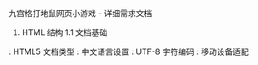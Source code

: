 九宫格打地鼠网页小游戏 - 详细需求文档
1. HTML 结构
1.1 文档基础
<!DOCTYPE html>: HTML5 文档类型
<html lang="zh-CN">: 中文语言设置
<meta charset="UTF-8">: UTF-8 字符编码
<meta name="viewport">: 移动设备适配
<title>: 显示 "九宫格打地鼠小游戏"
1.2 页面结构
欢迎页（welcome-page）
背景图容器（welcome-content）
开始按钮（start-button）
按钮文字："开始游戏"
游戏页（game-page）
顶部信息栏（game-header）
得分显示
倒计时显示
游戏容器（game-container）
九宫格布局（每个格子为一个地鼠洞）
地鼠图片显示
结算弹窗（result-modal）
无需新起一个页面，直接在游戏页弹出，并停止游戏
模态框容器
结果标题
最终分数
重玩按钮
2. CSS 样式规范
2.1 全局样式
字体：微软雅黑（Microsoft YaHei）
背景色：#f8f8f8
溢出处理：hidden
盒模型：border-box
2.2 欢迎页样式
背景：绿色（#3CB371）
开始按钮：
渐变背景：#FFD700 到 #FFA500
文字颜色：#D4380D
字体大小：24px
内边距：20px 40px
圆角：30px
阴影效果
悬停动画
2.3 游戏页样式
背景图：game_background.jpeg
顶部信息栏：
半透明背景
圆角设计
字体颜色：#D4380D
游戏容器：
九宫格布局，每个格子有边框
居中显示
地鼠图片：
大小：80% 填充格子
居中显示
2.4 结算弹窗样式
模态框：
半透明黑色背景
居中显示
弹出动画
内容区：
渐变背景
圆角：30px
内边距：50px
分数显示：
字体大小：120px（数字）
渐变金色文字效果
重玩按钮：
样式同开始按钮
悬停效果
3. JavaScript 功能实现
3.1 游戏配置
javascript
const GAME_CONFIG = {
    GAME_DURATION: 30,        // 游戏时长（秒）
    MOUSE_APPEAR_INTERVAL: 1000, // 地鼠出现间隔（毫秒）
    MOUSE_DISAPPEAR_TIME: 1500,  // 地鼠消失时间（毫秒）
    SCORE_PER_HIT: 10,       // 每次击中地鼠的分数
}
3.2 核心功能模块
初始化系统
使用 loadImage () 函数预加载所有图片资源到 imageCache 对象中
使用 Audio () 构造函数预加载所有音效到 audioCache 对象中
获取九宫格容器元素
初始化得分和倒计时变量
玩家控制系统
监听鼠标点击事件:
当点击到有地鼠的格子时，增加分数，播放击中音效，地鼠消失
确保点击事件只在游戏进行中有效
地鼠生成系统
随机选择九宫格中的一个格子显示地鼠图片
使用 setInterval 按 MOUSE_APPEAR_INTERVAL 间隔生成地鼠
地鼠显示 MOUSE_DISAPPEAR_TIME 后自动消失
计分系统
维护 currentScore 变量记录当前分数
使用 CSS animation 实现分数增加动画效果
实时更新页面上的分数显示元素
音效系统
创建 AudioManager 类管理所有音效:
背景音乐：循环播放，可暂停 / 继续
击中音效：点击地鼠时播放
按钮音效：点击开始按钮时播放
提供音量控制和静音功能
3.3 游戏流程控制
开始游戏
调用 resetGame () 重置所有游戏状态和变量
启动 30 秒倒计时器 (setInterval)
调用 startMouseGeneration () 开始地鼠生成
调用 audioManager.playBGM () 播放背景音乐
用户点击开始游戏，进入游戏进行页
游戏进行中
使用 requestAnimationFrame 实现游戏循环:
更新倒计时显示
地鼠按设定时间自动消失
游戏结束
清除所有定时器 (clearInterval)
调用 audioManager.stopBGM () 停止背景音乐
显示带有渐变动画的结算模态框
显示最终分数和最高分记录
提供重新开始按钮
4. 资源清单
4.1 图片资源
plaintext
image/
├── welcome_background.jpeg  // 欢迎页背景
├── game_background.jpeg    // 游戏页背景
├── mouse.png               // 地鼠图片
4.1 图片资源规格
图片格式要求
所有图片必须为 PNG 格式，支持透明背景
图片分辨率：72dpi
压缩级别：中等，确保文件大小适中
尺寸规格
地鼠图片（mouse.png）：100x100px
背景图：1920x1080px，支持自适应缩放
图片加载优先级
关键资源（地鼠图片）：优先加载
装饰性资源（背景图）：次优先级
性能优化建议
图片总大小控制在 1MB 以内
使用适当的压缩算法
考虑使用 CSS Sprite 合并小图标
图片缓存策略：localStorage 或 IndexedDB
4.2 音效资源
plaintext
music/
├── background_music.mp3  // 背景音乐
├── button.mp3           // 按钮音效
├── hit.mp3              // 击中音效
5. 图片加载与显示要求
5.1 图片加载流程
游戏启动前的准备工作
在游戏正式开始前，必须确保所有图片资源完全加载完成
显示加载进度提示，让用户知道当前状态
如果图片加载失败，需要显示友好的错误提示并提供重试选项
加载优先级管理
第一优先级：地鼠图片（mouse.png）
最后加载：背景图片
图片加载状态监控
实时跟踪每个图片的加载状态
记录已加载图片数量和总图片数量
在控制台输出详细的加载日志，方便调试
5.2 九宫格渲染注意事项
九宫格初始化
游戏开始时必须正确设置九宫格的尺寸
九宫格尺寸应该适配当前窗口大小
以下是实现上述需求的简单 HTML、CSS 和 JavaScript 代码示例：
这个示例代码实现了一个简单的九宫格打地鼠小游戏，你可以根据需求进一步完善和优化。
try1.md
